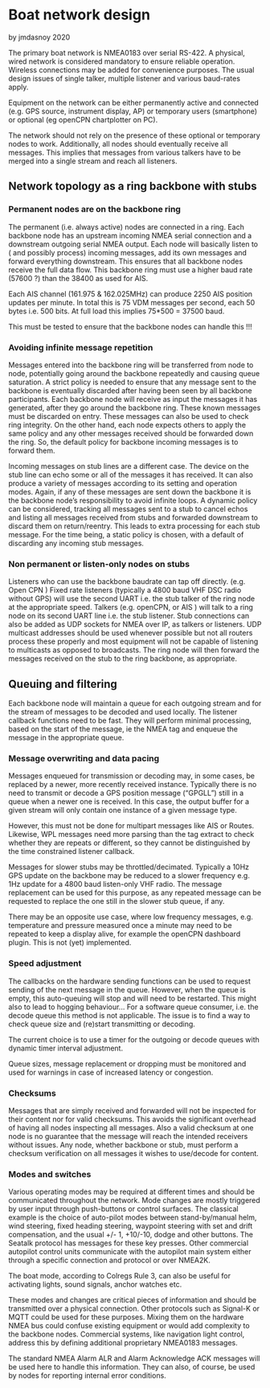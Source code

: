 # Boat network design
by jmdasnoy 2020

The primary boat network is NMEA0183 over serial RS-422.
A physical, wired network is considered mandatory to ensure reliable operation.
Wireless connections may be added for convenience purposes.
The usual design issues of single talker, multiple listener and various baud-rates apply.

Equipment on the network can be either permanently active and connected (e.g. GPS source, instrument display, AP) or temporary users (smartphone) or optional (eg openCPN chartplotter on PC).

The network should not rely on the presence of these optional or temporary nodes to work.
Additionally, all nodes should eventually receive all messages. This implies that messages from various talkers have to be merged into a single stream and reach all listeners.


## Network topology as a ring backbone with stubs
### Permanent nodes are on the backbone ring

The permanent (i.e. always active) nodes are connected in a ring.
Each backbone node has an upstream incoming NMEA serial connection and a downstream outgoing serial NMEA output.
Each node will basically listen to ( and possibly process) incoming messages, add its own messages and forward everything downstream. This ensures that all backbone nodes receive the full data flow.
This backbone ring must use a higher baud rate (57600 ?)  than the 38400 as used for AIS.

Each AIS channel (161.975 & 162.025MHz) can produce 2250 AIS position updates per minute.
In total this is 75 VDM messages per second, each 50 bytes i.e. 500 bits. At full load this implies 75*500 = 37500 baud.

This must be tested to ensure that the backbone nodes can handle this !!!

### Avoiding infinite message repetition

Messages entered into the backbone ring will be transferred from node to node, potentially going around the backbone repeatedly and causing queue saturation. A strict policy is needed to ensure that any message sent to the backbone is eventually discarded after having been seen by all backbone participants.
Each backbone node will receive as input the messages it has generated, after they go around the backbone ring. These known messages must be discarded on entry. These messages can also be used to check ring integrity.
On the other hand, each node expects others to apply the same policy and any other messages received should be forwarded down the ring.
So, the default policy for backbone incoming messages is to forward them.

Incoming messages on stub lines are a different case. The device on the stub line can echo some or all of the messages it has received. It can also produce a variety of messages according to its setting and operation modes.
Again, if any of these messages are sent down the backbone it is the backbone node’s responsibility to avoid infinite loops. A dynamic policy can be considered, tracking all messages sent to a stub to cancel echos and listing all messages received from stubs and forwarded downstream to discard them on return/reentry. This leads to extra processing for each stub message.
For the time being, a static policy is chosen, with a default of discarding any incoming stub messages.

### Non permanent or listen-only nodes on stubs

Listeners who can use the backbone baudrate can tap off directly. (e.g. Open CPN )
Fixed rate listeners (typically a 4800 baud VHF DSC radio without GPS) will use the second UART i.e. the stub talker of the ring node at the appropriate speed.
Talkers (e.g. openCPN, or AIS ) will talk to a ring node on its second UART line i.e. the stub listener.
Stub connections can also be added as UDP sockets for NMEA over IP, as talkers or listeners.
UDP multicast addresses should be used whenever possible but not all routers process these properly and most equipment will not be capable of listening to multicasts as opposed to broadcasts.
The ring node will then forward the messages received on the stub to the ring backbone, as appropriate.

## Queuing and filtering

Each backbone node will maintain a queue for each outgoing stream and for the stream of messages to be decoded and used locally.
The listener callback functions need to be fast. They will perform minimal processing, based on the start of the message, ie the NMEA tag and enqueue the message in the appropriate queue.

### Message overwriting and data pacing
Messages enqueued for transmission or decoding may, in some cases, be replaced by a newer, more recently received instance. Typically there is no need to transmit or decode a GPS position message (“GPGLL”) still in a queue when a newer one is received. In this case, the output buffer for a given stream will only contain one instance of a given message type.

However, this must not be done for multipart messages like AIS or Routes.
Likewise, WPL messages need more parsing than the tag extract to check whether they are repeats or different, so they cannot be distinguished by the time constrained listener callback.

Messages for slower stubs may be throttled/decimated. Typically a 10Hz GPS update on the backbone may be reduced to a slower frequency e.g. 1Hz update for a 4800 baud listen-only VHF radio. The message replacement can be used for this purpose, as any repeated message can be requested to replace the one still in the slower stub queue, if any.

There may be an opposite use case, where low frequency messages, e.g. temperature and pressure measured once a minute may need to be repeated to keep a display alive, for example the openCPN dashboard plugin. This is not (yet) implemented.

### Speed adjustment

The callbacks on the hardware sending functions can be used to request sending of the next message in the queue.
However, when the queue is empty, this auto-queuing will stop and will need to be restarted. This might also to lead to hogging behaviour...
For a software queue consumer, i.e. the decode queue this method is not applicable.
The issue is to find a way to check queue size and (re)start transmitting or decoding.

The current choice is to use a timer for the outgoing or decode queues with dynamic timer interval adjustment.

Queue sizes, message replacement or dropping must be monitored and used for warnings in case of increased latency or congestion.

### Checksums
Messages that are simply received and forwarded will not be inspected for their content nor for valid checksums. This avoids the significant overhead of having all nodes inspecting all messages. Also a valid checksum at one node is no guarantee that the message will reach the intended receivers without issues.
Any node, whether backbone or stub, must perform a checksum verification on all messages it wishes to use/decode for content.

### Modes and switches

Various operating modes may be required at different times and should be communicated throughout the network.
Mode changes are mostly triggered by user input through push-buttons or control surfaces.
The classical example is the choice of auto-pilot modes between stand-by/manual helm, wind steering, fixed heading steering, waypoint steering with set and drift compensation, and the usual +/- 1, +10/-10, dodge and other buttons.
The Seatalk protocol has messages for these key presses.
Other commercial autopilot control units communicate with the autopilot main system either through a specific connection and protocol or over NMEA2K.

The boat mode, according to Colregs Rule 3, can also be useful for activating lights, sound signals, anchor watches etc.

These modes and changes are critical pieces of information and should be transmitted over a physical connection. Other protocols such as Signal-K or MQTT could be used for these purposes. Mixing them on the hardware NMEA bus could confuse existing equipment or would add complexity to the backbone nodes.
Commercial systems, like navigation light control, address this by defining additional proprietary NMEA0183 messages.

The standard NMEA Alarm ALR and Alarm Acknowledge ACK messages will be used here to handle this information.
They can also, of course, be used by nodes for reporting internal error conditions.



